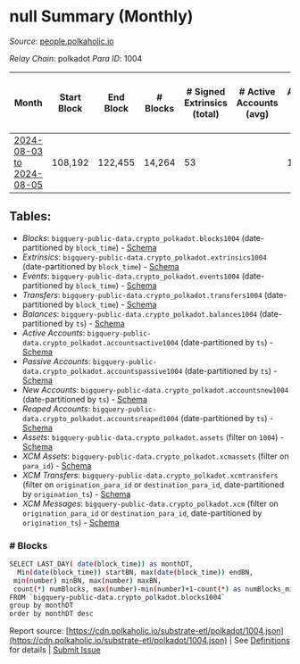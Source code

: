 # null Summary (Monthly)

_Source_: [people.polkaholic.io](https://people.polkaholic.io)

*Relay Chain*: polkadot
*Para ID*: 1004



| Month | Start Block | End Block | # Blocks | # Signed Extrinsics (total) | # Active Accounts (avg) | # Addresses with Balances (max) | Issues |
| ----- | ----------- | --------- | -------- | --------------------------- | ----------------------- | ------------------------------- | ------ |
| [2024-08-03 to 2024-08-05](/polkadot/1004-people/2024-08-31.md) | 108,192 | 122,455 | 14,264 | 53 |  | 1,981 | -   |   

## Tables:

* _Blocks_: `bigquery-public-data.crypto_polkadot.blocks1004` (date-partitioned by `block_time`) - [Schema](/schema/balances.json)
* _Extrinsics_: `bigquery-public-data.crypto_polkadot.extrinsics1004` (date-partitioned by `block_time`) - [Schema](/schema/extrinsics.json)
* _Events_: `bigquery-public-data.crypto_polkadot.events1004` (date-partitioned by `block_time`) - [Schema](/schema/events.json)
* _Transfers_: `bigquery-public-data.crypto_polkadot.transfers1004` (date-partitioned by `block_time`) - [Schema](/schema/transfers.json)
* _Balances_: `bigquery-public-data.crypto_polkadot.balances1004` (date-partitioned by `ts`) - [Schema](/schema/balances.json)
* _Active Accounts_: `bigquery-public-data.crypto_polkadot.accountsactive1004` (date-partitioned by `ts`) - [Schema](/schema/accountsactive.json)
* _Passive Accounts_: `bigquery-public-data.crypto_polkadot.accountspassive1004` (date-partitioned by `ts`) - [Schema](/schema/accountspassive.json)
* _New Accounts_: `bigquery-public-data.crypto_polkadot.accountsnew1004` (date-partitioned by `ts`) - [Schema](/schema/accountsnew.json)
* _Reaped Accounts_: `bigquery-public-data.crypto_polkadot.accountsreaped1004` (date-partitioned by `ts`) - [Schema](/schema/accountsreaped.json)
* _Assets_: `bigquery-public-data.crypto_polkadot.assets` (filter on `1004`) - [Schema](/schema/assets.json)
* _XCM Assets_: `bigquery-public-data.crypto_polkadot.xcmassets` (filter on `para_id`) - [Schema](/schema/xcmassets.json)
* _XCM Transfers_: `bigquery-public-data.crypto_polkadot.xcmtransfers` (filter on `origination_para_id` or `destination_para_id`, date-partitioned by `origination_ts`) - [Schema](/schema/xcmtransfers.json)
* _XCM Messages_: `bigquery-public-data.crypto_polkadot.xcm` (filter on `origination_para_id` or `destination_para_id`, date-partitioned by `origination_ts`) - [Schema](/schema/xcm.json)

### # Blocks
```bash
SELECT LAST_DAY( date(block_time)) as monthDT,
  Min(date(block_time)) startBN, max(date(block_time)) endBN, 
 min(number) minBN, max(number) maxBN, 
 count(*) numBlocks, max(number)-min(number)+1-count(*) as numBlocks_missing 
FROM `bigquery-public-data.crypto_polkadot.blocks1004` 
group by monthDT 
order by monthDT desc
```


Report source: [https://cdn.polkaholic.io/substrate-etl/polkadot/1004.json](https://cdn.polkaholic.io/substrate-etl/polkadot/1004.json) | See [Definitions](/DEFINITIONS.md) for details | [Submit Issue](https://github.com/colorfulnotion/substrate-etl/issues)
